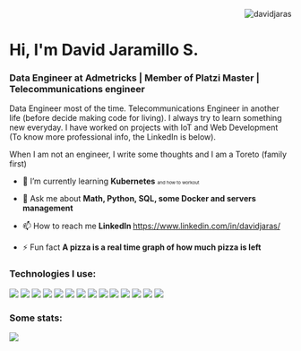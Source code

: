 <div>
  <p align="right">
    <img src="https://komarev.com/ghpvc/?username=davidjaras&label=Profile%20views&color=0e75b6&style=flat" alt="davidjaras" /> 
  </p>
  <h1 align="left">Hi, I'm David Jaramillo S.</h1>
</div>

<h3 align="left">Data Engineer at Admetricks | Member of Platzi Master | Telecommunications engineer</h3>
Data Engineer most of the time. Telecommunications Engineer in another life (before decide making code for living). I always try to learn something new everyday. I have worked on projects with IoT and Web Development (To know more professional info, the LinkedIn is below).

When I am not an engineer, I write some thoughts and I am a Toreto (family first)


- 🌱 I’m currently learning **Kubernetes** <span style="font-size: 8px">and how to workout</span>

- 💬 Ask me about **Math, Python, SQL, some Docker and servers management**

- 📫 How to reach me **<a src="https://www.linkedin.com/in/davidjaras/"> LinkedIn </a>** https://www.linkedin.com/in/davidjaras/

- ⚡ Fun fact **A pizza is a real time graph of how much pizza is left**

<h3 align="left">Technologies I use:</h3>
<div>
  <img src="https://img.shields.io/badge/Python-FFD43B?style=for-the-badge&logo=python&logoColor=blue" />
  <img src="https://img.shields.io/badge/Django-092E20?style=for-the-badge&logo=django&logoColor=green" />
  <img src="https://img.shields.io/badge/Pandas-2C2D72?style=for-the-badge&logo=pandas&logoColor=white" />
  <img src="https://img.shields.io/badge/Linux-FCC624?style=for-the-badge&logo=linux&logoColor=black" />
  <img src="https://img.shields.io/badge/MySQL-005C84?style=for-the-badge&logo=mysql&logoColor=white" />
  <img src="https://img.shields.io/badge/PostgreSQL-316192?style=for-the-badge&logo=postgresql&logoColor=white" />
  <img src="https://img.shields.io/badge/Amazon_AWS-FF9900?style=for-the-badge&logo=amazonaws&logoColor=white" />
  <img src="https://img.shields.io/badge/Docker-2CA5E0?style=for-the-badge&logo=docker&logoColor=white" />
  <img src="https://img.shields.io/badge/kubernetes-326ce5.svg?&style=for-the-badge&logo=kubernetes&logoColor=white" />
  <img src="https://img.shields.io/badge/JavaScript-323330?style=for-the-badge&logo=javascript&logoColor=F7DF1E" />
  <img src="https://img.shields.io/badge/HTML5-E34F26?style=for-the-badge&logo=html5&logoColor=white" />
  <img src="https://img.shields.io/badge/Jupyter-F37626.svg?&style=for-the-badge&logo=Jupyter&logoColor=white" />
  <img src="https://img.shields.io/badge/GIT-E44C30?style=for-the-badge&logo=git&logoColor=white">
  <img src="https://img.shields.io/badge/GitHub-100000?style=for-the-badge&logo=github&logoColor=white">
</div>

<h3 align="left">Some stats:</h3>
<div>
  <img src="https://github-profile-summary-cards.vercel.app/api/cards/profile-details?username=davidjaras&theme=vue">
</div>

